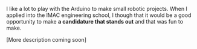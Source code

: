 I like a lot to play with the Arduino to make small robotic projects. When I applied into the IMAC engineering school, I though that it would be a good opportunity to make **a candidature that stands out** and that was fun to make.

[More description coming soon]
